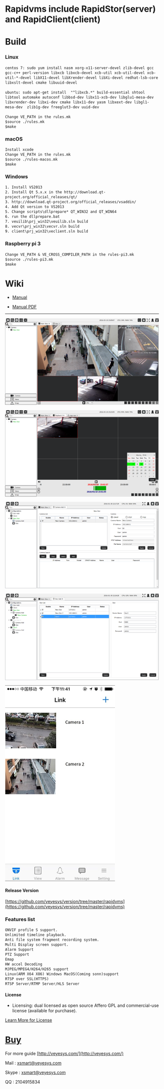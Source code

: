 # Rapidvms include RapidStor(server) and RapidClient(client) #

# Build #
### Linux ###
	centos 7: sudo yum install nasm xorg-x11-server-devel zlib-devel gcc gcc-c++ perl-version libxcb libxcb-devel xcb-util xcb-util-devel xcb-util-*-devel libX11-devel libXrender-devel libXi-devel redhat-lsb-core libxslt-devel cmake libuuid-devel
	
	ubuntu: sudo apt-get install  "^libxcb.*" build-essential shtool libtool automake autoconf libbsd-dev libx11-xcb-dev libglu1-mesa-dev libxrender-dev libxi-dev cmake libx11-dev yasm libxext-dev libgl1-mesa-dev  zlib1g-dev freeglut3-dev uuid-dev
	
	Change VE_PATH in the rules.mk
	$source ./rules.mk
	$make

### macOS ###
	Install xcode
	Change VE_PATH in the rules.mk
	$source ./rules-macos.mk
	$make 

### Windows ###
	1. Install VS2013
	2. Install Qt 5.x.x in the http://download.qt-project.org/official_releases/qt/
	3. http://download.qt-project.org/official_releases/vsaddin/
	4. Add Qt version to VS2013
	5. Change scripts\dllprepare* QT_WIN32 and QT_WIN64
	6. run the dllprepare.bat
	7. veuilib\prj_win32\veuilib.sln build
	8. vecvr\prj_win32\vecvr.sln build
	9. client\prj_win32\veclient.sln build
	
### Raspberry pi 3 ###
	Change VE_PATH & VE_CROSS_COMPILER_PATH in the rules-pi3.mk
	$source ./rules-pi3.mk
	$make 

# Wiki #

*  [Manual](https://linkingv.gitbooks.io/rapidvmsusermanual/content/)

*  [Manual PDF](https://www.gitbook.com/download/pdf/book/linkingv/rapidvmsusermanual)


----------
![](https://raw.githubusercontent.com/xsmart/ve-img/master/opencvr2/opencvrclient.png)

![](https://raw.githubusercontent.com/xsmart/ve-img/master/opencvr2/playback.png)

![](https://raw.githubusercontent.com/xsmart/ve-img/master/opencvr2/configure.png)

![](https://raw.githubusercontent.com/xsmart/ve-img/master/opencvr2/opencvrstoradd.png)

![](https://raw.githubusercontent.com/xsmart/ve-img/master/snapshot/linkvms.jpg)


#### Release Version ####
[https://github.com/veyesys/version/tree/master/rapidvms](https://github.com/veyesys/version/tree/master/rapidvms)

### Features list ###
	ONVIF profile S support.
    Unlimited timeline playback.
	Anti file system fragment recording system.
	Multi Display screen support.
	Alarm Support
	PTZ Support
	Emap
	HW accel Decoding
	MJPEG/MPEG4/H264/H265 support
	Linux(ARM X64 X86) Windows MacOS(Coming sonn)support
	RTSP over SSL(HTTPS)
	RTSP Server/RTMP Server/HLS Server

#### License ####
* Licensing: dual licensed as open source Affero GPL and commercial-use license (available for purchase).


[Learn More for License](https://www.gitbook.com/book/xsmart/rapidvmsusermanual/details)

# [Buy](http://veyesys.com/index.html#license) #


For more guide
[http://veyesys.com/](http://veyesys.com/)

Mail  : [xsmart@veyesys.com](xsmart@veyesys.com)

Skype : xsmart@veyesys.com

QQ    : 2104915834

